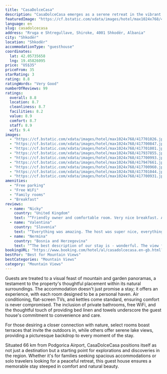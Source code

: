 ```yaml
---
title: "CasaDolceCasa"
description: "CasaDolceCasa emerges as a serene retreat in the vibrant city of Shkodër, situated a mere 49 km from the bustling Port of Bar."
featuredImage: "https://cf.bstatic.com/xdata/images/hotel/max1024x768/417701026.jpg?k=566d0b03fad424876980bebef86d043aa7cae5c95b8dd2c4651f4c88f67fc299&o=&hp=1"
language: en
slug: casadolcecasa
address: "Rruga e Shtregullave, Shiroke, 4001 Shkodër, Albania"
city: "Shkodër"
location: "Shkodër"
accommodationType: "guesthouse"
coordinates:
  lat: 42.05735658
  lng: 19.45826095
price: "US$35"
priceFrom: 35
starRating: 3
rating: 8.8
ratingWords: "Very Good"
numberOfReviews: 99
ratings:
  overall: 8.8
  location: 8.7
  cleanliness: 8.7
  facilities: 8.2
  value: 8.9
  comfort: 8.7
  staff: 8.9
  wifi: 9.4
images:
  - "https://cf.bstatic.com/xdata/images/hotel/max1024x768/417701026.jpg?k=566d0b03fad424876980bebef86d043aa7cae5c95b8dd2c4651f4c88f67fc299&o=&hp=1"
  - "https://cf.bstatic.com/xdata/images/hotel/max1024x768/417700847.jpg?k=e04f76328c5f69978d5e57c95d2280782e7c41f52f1cc853d40f2287b2ae7830&o=&hp=1"
  - "https://cf.bstatic.com/xdata/images/hotel/max1024x768/417701001.jpg?k=e0f23ed598723d6f8d7c824e1f63a98ad4137986820a5a044267842393d2e57f&o=&hp=1"
  - "https://cf.bstatic.com/xdata/images/hotel/max1024x768/417937855.jpg?k=82b0a7cbea6f7ae0f1c68c0a44af941c539fd39a0d77804d18da0939817ec49f&o=&hp=1"
  - "https://cf.bstatic.com/xdata/images/hotel/max1024x768/417700993.jpg?k=ddb41e14caae7e8ff7fd34113df03b4b43c4456f3b4a5ea2f1bfee0ba304717b&o=&hp=1"
  - "https://cf.bstatic.com/xdata/images/hotel/max1024x768/417947661.jpg?k=56673a1ba341c44ff6780f3578dac6d4ab2ae91d8774b1462b614b374d28ee02&o=&hp=1"
  - "https://cf.bstatic.com/xdata/images/hotel/max1024x768/417700960.jpg?k=efb33d9b648ab0963096b015f91d99b3fe18a3e6e6f82ecd7e00f033a37e10ab&o=&hp=1"
  - "https://cf.bstatic.com/xdata/images/hotel/max1024x768/417701044.jpg?k=b4b4d9f01c7cb10af95726e6b13dd064ff5149b6558cf0e369924f67761fcc52&o=&hp=1"
  - "https://cf.bstatic.com/xdata/images/hotel/max1024x768/417700931.jpg?k=88ae5911fa081cb8c6fcdaeeb1b8916b6386b4bae7e09896f63d0c22dafa5f39&o=&hp=1"
amenities:
  - "Free parking"
  - "Free WiFi"
  - "Family rooms"
  - "Breakfast"
reviews:
  - name: "Nicky"
    country: "United Kingdom"
    text: "“Friendly owner and comfortable room. Very nice breakfast. All as described. East to get to Shkoder along bike path.”"
  - name: "Valentina"
    country: "Slovenia"
    text: "“Everything was amazing. The host was super nice, everything was clean, the location is peaceful bit close enough to the promenade, breakfast was good.”"
  - name: "Nermina"
    country: "Bosnia and Herzegovina"
    text: "“The best description of our stay is - wonderful. The view from the balcony is breathtaking. Very nice and clean. Hosts are very kind and nice people.”"
bookingURL: "https://www.booking.com/hotel/al/casadolcecasa.en-gb.html?aid=8035640"
bestFor: "Best for Mountain Views"
bestCategories: "Mountain Views"
category: "Mountain Views"
---
```


Guests are treated to a visual feast of mountain and garden panoramas, a testament to the property's thoughtful placement within its natural surroundings. The accommodation doesn't just promise a stay; it offers an experience, with each room designed to be a personal haven. Air conditioning, flat-screen TVs, and kettles come standard, ensuring comfort is never compromised. The inclusion of private bathrooms, free WiFi, and the thoughtful touch of providing bed linen and towels underscore the guest house's commitment to convenience and care.

For those desiring a closer connection with nature, select rooms boast terraces that invite the outdoors in, while others offer serene lake views, providing a picturesque backdrop to every moment of the stay.

Situated 66 km from Podgorica Airport, CasaDolceCasa positions itself as not just a destination but a starting point for explorations and discoveries in the region. Whether it's for families seeking spacious accommodations or solo travelers looking for a peaceful retreat, this guest house ensures a memorable stay steeped in comfort and natural beauty.